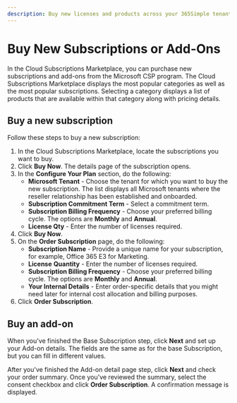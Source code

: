 ```yaml
---
description: Buy new licenses and products across your 365Simple tenant.
---
```


# Buy New Subscriptions or Add-Ons

In the Cloud Subscriptions Marketplace, you can purchase new subscriptions and add-ons from the Microsoft CSP program. The Cloud Subscriptions Marketplace displays the most popular categories as well as the most popular subscriptions. Selecting a category displays a list of products that are available within that category along with pricing details.

## Buy a new subscription

Follow these steps to buy a new subscription:

1. In the Cloud Subscriptions Marketplace, locate the subscriptions you want to buy.
2. Click **Buy Now**. The details page of the subscription opens.
3. In the **Configure Your Plan** section, do the following:
   * **Microsoft Tenant** - Choose the tenant for which you want to buy the new subscription. The list displays all Microsoft tenants where the reseller relationship has been established and onboarded.
   * **Subscription Commitment Term** - Select a commitment term.
   * **Subscription Billing Frequency** - Choose your preferred billing cycle. The options are **Monthly** and **Annual**.
   * **License Qty** - Enter the number of licenses required.
4. Click **Buy Now**.
5. On the **Order Subscription** page, do the following:&#x20;
   * **Subscription Name** - Provide a unique name for your subscription, for example, Office 365 E3 for Marketing.
   * **License** **Quantity** - Enter the number of licenses required.
   * **Subscription Billing Frequency** - Choose your preferred billing cycle. The options are **Monthly** and **Annual**.
   * **Your Internal Details** - Enter order-specific details that you might need later for internal cost allocation and billing purposes.
6. Click **Order Subscription**.

## Buy an add-on

When you've finished the Base Subscription step, click **Next** and set up your Add-on details. The fields are the same as for the base Subscription, but you can fill in different values.

After you've finished the Add-on detail page step, click **Next** and check your order summary. Once you've reviewed the summary, select the consent checkbox and click **Order Subscription**. A confirmation message is displayed.
